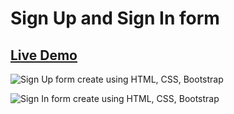 # Sign Up and Sign In form

## [Live Demo](https://rajuahmedwebdev.github.io/signup-signin-form/signup.html)

![Sign Up form create using HTML, CSS, Bootstrap](https://github.com/rajuahmedwebdev/signup-signin-form/assets/77464773/da34eb66-4202-4123-9030-27e2999ae0b5)

![Sign In form create using HTML, CSS, Bootstrap](https://github.com/rajuahmedwebdev/signup-signin-form/assets/77464773/95930a4d-58ba-4635-b0e0-2176736b490d)
